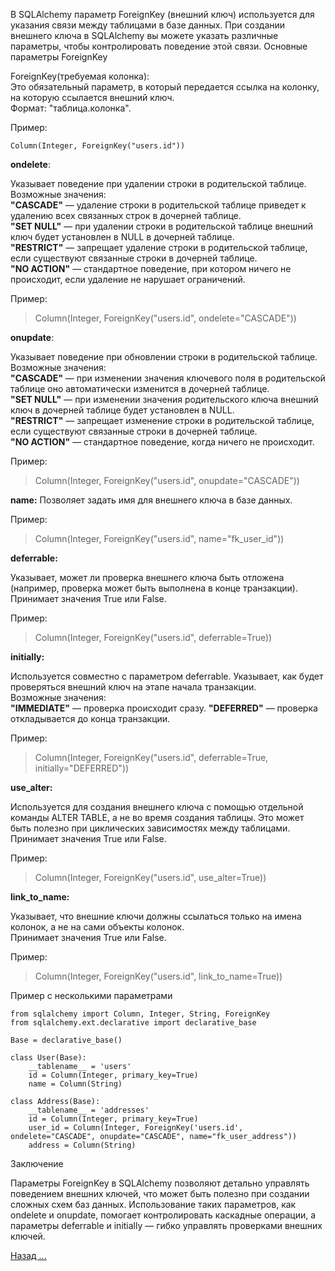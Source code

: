 В SQLAlchemy параметр ForeignKey (внешний ключ) используется для указания связи между таблицами в базе данных. При создании внешнего ключа в SQLAlchemy вы можете указать различные параметры, чтобы контролировать поведение этой связи.
Основные параметры ForeignKey

ForeignKey(требуемая колонка):  
Это обязательный параметр, в который передается ссылка на колонку,
на которую ссылается внешний ключ.  
        Формат: "таблица.колонка".  

Пример:  
```
Column(Integer, ForeignKey("users.id"))
```
**ondelete**:  

Указывает поведение при удалении строки в родительской таблице.  
Возможные значения:  
        **"CASCADE"** — удаление строки в родительской таблице приведет к удалению всех связанных строк в дочерней таблице.  
        **"SET NULL"** — при удалении строки в родительской таблице внешний ключ будет установлен в NULL в дочерней таблице.  
        **"RESTRICT"** — запрещает удаление строки в родительской таблице, если существуют связанные строки в дочерней таблице.  
        **"NO ACTION"** — стандартное поведение, при котором ничего не происходит, если удаление не нарушает ограничений.  

Пример:  

>Column(Integer, ForeignKey("users.id", ondelete="CASCADE"))

**onupdate**:

Указывает поведение при обновлении строки в родительской таблице.   
Возможные значения:  
        **"CASCADE"** — при изменении значения ключевого поля в родительской таблице оно автоматически изменится в дочерней таблице.  
        **"SET NULL"** — при изменении значения родительского ключа внешний ключ в дочерней таблице будет установлен в NULL.  
        **"RESTRICT"** — запрещает изменение строки в родительской таблице, если существуют связанные строки в дочерней таблице.  
        **"NO ACTION"** — стандартное поведение, когда ничего не происходит.  

Пример:

>Column(Integer, ForeignKey("users.id", onupdate="CASCADE"))

**name:**
Позволяет задать имя для внешнего ключа в базе данных.  

Пример:  

>Column(Integer, ForeignKey("users.id", name="fk_user_id"))

**deferrable:**

Указывает, может ли проверка внешнего ключа быть отложена 
(например, проверка может быть выполнена в конце транзакции).  
Принимает значения True или False.  

Пример:  

>Column(Integer, ForeignKey("users.id", deferrable=True))

**initially:**

Используется совместно с параметром deferrable. Указывает, как 
будет проверяться внешний ключ на этапе начала транзакции.  
Возможные значения:    
        **"IMMEDIATE"** — проверка происходит сразу.
        **"DEFERRED"** — проверка откладывается до конца транзакции.

Пример:  

>Column(Integer, ForeignKey("users.id", deferrable=True, initially="DEFERRED"))

**use_alter:**

Используется для создания внешнего ключа с помощью 
отдельной команды ALTER TABLE, а не во время создания таблицы. 
Это может быть полезно при циклических зависимостях между таблицами.   
Принимает значения True или False.  

Пример:  

>Column(Integer, ForeignKey("users.id", use_alter=True))

**link_to_name:**

Указывает, что внешние ключи должны ссылаться только на имена колонок,
а не на сами объекты колонок.  
Принимает значения True или False.  

Пример:  

>Column(Integer, ForeignKey("users.id", link_to_name=True))

Пример с несколькими параметрами  

```
from sqlalchemy import Column, Integer, String, ForeignKey
from sqlalchemy.ext.declarative import declarative_base

Base = declarative_base()

class User(Base):
    __tablename__ = 'users'
    id = Column(Integer, primary_key=True)
    name = Column(String)

class Address(Base):
    __tablename__ = 'addresses'
    id = Column(Integer, primary_key=True)
    user_id = Column(Integer, ForeignKey('users.id', ondelete="CASCADE", onupdate="CASCADE", name="fk_user_address"))
    address = Column(String)
```
Заключение  

Параметры ForeignKey в SQLAlchemy позволяют
детально управлять поведением внешних ключей, 
что может быть полезно при создании сложных схем баз данных. 
Использование таких параметров, как ondelete и onupdate, 
помогает контролировать каскадные операции, 
а параметры deferrable и initially — гибко управлять проверками внешних ключей.

[Назад ...](sqlalchemy_and_alembic.md)